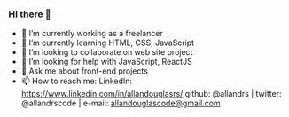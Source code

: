 ### Hi there 👋


- 🔭 I’m currently working as a freelancer
- 🌱 I’m currently learning HTML, CSS, JavaScript
- 👯 I’m looking to collaborate on web site project
- 🤔 I’m looking for help with JavaScript, ReactJS
- 💬 Ask me about front-end projects
- 📫 How to reach me: LinkedIn: https://www.linkedin.com/in/allandouglasrs/ github: @allandrs | twitter: @allandrscode | e-mail: allandouglascode@gmail.com

